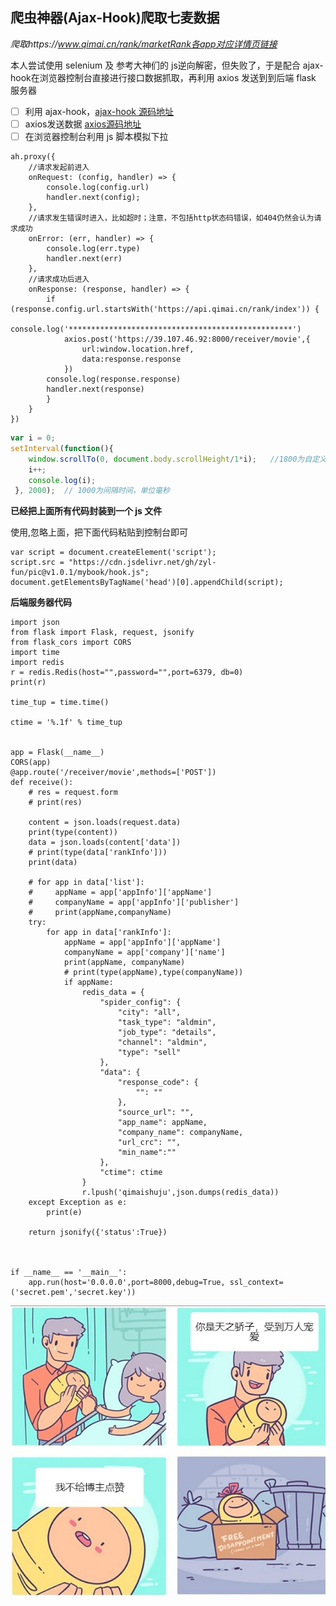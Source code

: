 ## 爬虫神器(Ajax-Hook)爬取七麦数据

*爬取https://www.qimai.cn/rank/marketRank各app对应详情页链接*

本人尝试使用 selenium 及 参考大神们的 js逆向解密，但失败了，于是配合 ajax-hook在浏览器控制台直接进行接口数据抓取，再利用 axios 发送到到后端 flask 服务器 

- [ ] 利用 ajax-hook，[ajax-hook 源码地址](https://raw.githubusercontent.com/wendux/Ajax-hook/master/dist/ajaxhook.min.js)
- [ ] axios发送数据 [axios源码地址](https://unpkg.com/axios@0.19.2/dist/axios.min.js)
- [ ] 在浏览器控制台利用 js 脚本模拟下拉

```shell
ah.proxy({
    //请求发起前进入
    onRequest: (config, handler) => {
        console.log(config.url)
        handler.next(config);
    },
    //请求发生错误时进入，比如超时；注意，不包括http状态码错误，如404仍然会认为请求成功
    onError: (err, handler) => {
        console.log(err.type)
        handler.next(err)
    },
    //请求成功后进入
    onResponse: (response, handler) => {
    	if (response.config.url.startsWith('https://api.qimai.cn/rank/index')) {
    		console.log('**************************************************')
            axios.post('https://39.107.46.92:8000/receiver/movie',{
                url:window.location.href,
                data:response.response
            })
        console.log(response.response)
        handler.next(response)
    	}  	
    }   
})
```

```javascript
var i = 0;
setInterval(function(){
	window.scrollTo(0, document.body.scrollHeight/1*i);   //1800为自定义滑动距离，当前代码为每秒向下滑动1/1800
	i++;
	console.log(i);
 }, 2000);  // 1000为间隔时间，单位毫秒
```

**已经把上面所有代码封装到一个 js 文件**

使用,忽略上面，把下面代码粘贴到控制台即可

```shell
var script = document.createElement('script');
script.src = "https://cdn.jsdelivr.net/gh/zyl-fun/pic@v1.0.1/mybook/hook.js";
document.getElementsByTagName('head')[0].appendChild(script);
```

**后端服务器代码**

```shell
import json
from flask import Flask, request, jsonify
from flask_cors import CORS
import time
import redis
r = redis.Redis(host="",password="",port=6379, db=0)
print(r)

time_tup = time.time()

ctime = '%.1f' % time_tup


app = Flask(__name__)
CORS(app)
@app.route('/receiver/movie',methods=['POST'])
def receive():
    # res = request.form
    # print(res)

    content = json.loads(request.data)
    print(type(content))
    data = json.loads(content['data'])
    # print(type(data['rankInfo']))
    print(data)

    # for app in data['list']:
    #     appName = app['appInfo']['appName']
    #     companyName = app['appInfo']['publisher']
    #     print(appName,companyName)
    try:
        for app in data['rankInfo']:
            appName = app['appInfo']['appName']
            companyName = app['company']['name']
            print(appName, companyName)
            # print(type(appName),type(companyName))
            if appName:
                redis_data = {
                    "spider_config": {
                        "city": "all",
                        "task_type": "aldmin",
                        "job_type": "details",
                        "channel": "aldmin",
                        "type": "sell"
                    },
                    "data": {
                        "response_code": {
                            "": ""
                        },
                        "source_url": "",
                        "app_name": appName,
                        "company_name": companyName,
                        "url_crc": "",
                        "min_name":""
                    },
                    "ctime": ctime
                }
                r.lpush('qimaishuju',json.dumps(redis_data))
    except Exception as e:
        print(e)

    return jsonify({'status':True})



if __name__ == '__main__':
    app.run(host='0.0.0.0',port=8000,debug=True, ssl_context=('secret.pem','secret.key'))
```

![](https://github.com/zyl-fun/pic/blob/master/%E6%88%91%E5%92%8C%E4%BD%A0%E5%A6%88%E5%A6%88%E4%BC%9A%E6%B0%B8%E8%BF%9C%E7%88%B1%E4%BD%A0.png?raw=true)



